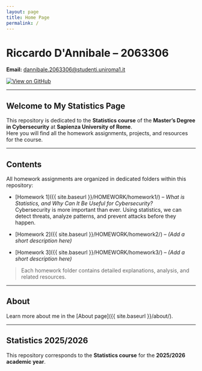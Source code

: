 ```yaml
---
layout: page
title: Home Page
permalink: /
---
```


# Riccardo D'Annibale – 2063306

**Email:** [dannibale.2063306@studenti.uniroma1.it](mailto:dannibale.2063301@studenti.uniroma1.it)

[![View on GitHub](https://img.shields.io/badge/View-GitHub-181717?style=for-the-badge&logo=github)](https://github.com/ricky2905)

---

## Welcome to My Statistics Page

This repository is dedicated to the **Statistics course** of the **Master’s Degree in Cybersecurity** at **Sapienza University of Rome**.  
Here you will find all the homework assignments, projects, and resources for the course.

---

## Contents

All homework assignments are organized in dedicated folders within this repository:

- [Homework 1]({{ site.baseurl }}/HOMEWORK/homework1/) – *What is Statistics, and Why Can It Be Useful for Cybersecurity?*  
  Cybersecurity is more important than ever. Using statistics, we can detect threats, analyze patterns, and prevent attacks before they happen.

- [Homework 2]({{ site.baseurl }}/HOMEWORK/homework2/) – *(Add a short description here)*

- [Homework 3]({{ site.baseurl }}/HOMEWORK/homework3/) – *(Add a short description here)*

> Each homework folder contains detailed explanations, analysis, and related resources.

---

## About

Learn more about me in the [About page]({{ site.baseurl }}/about/).

---

## Statistics 2025/2026

This repository corresponds to the **Statistics course** for the **2025/2026 academic year**.
